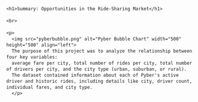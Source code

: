 <html lang="en" dir="ltr">
  <head>
    <meta charset="utf-8">
    <title>Bootstrap Visualization Dashboard - Pyber Analysis</title>
  </head>
  <body>

    <h1>Summary: Opportunities in the Ride-Sharing Market</h1>

    <br>

    <p>
      <img src="pyberbubble.png" alt="Pyber Bubble Chart" width="500" height="500" align="left">
      The purpose of this project was to analyze the relationship between four key variables:
      average fare per city, total number of rides per city, total number of drivers per city, and the city type (urban, suburban, or rural).
      The dataset contained information about each of Pyber's active driver and historic rides, including details like city, driver count, individual fares, and city type.
      </p>

  </body>
</html>
